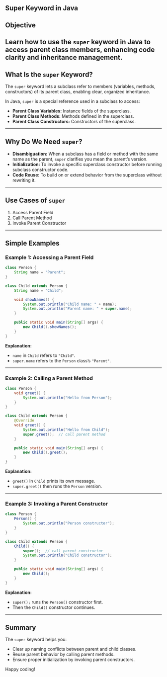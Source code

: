 ## Super Keyword in Java

## Objective

Learn how to use the `super` keyword in Java to access parent class members, enhancing code clarity and inheritance management.
---

## What Is the `super` Keyword?
The `super` keyword lets a subclass refer to members (variables, methods, constructors) of its parent class, enabling clear, organized inheritance.

In Java, `super` is a special reference used in a subclass to access:
- **Parent Class Variables:** Instance fields of the superclass.
- **Parent Class Methods:** Methods defined in the superclass.
- **Parent Class Constructors:** Constructors of the superclass.

---

## Why Do We Need `super`?

- **Disambiguation:** When a subclass has a field or method with the same name as the parent, `super` clarifies you mean the parent’s version.
- **Initialization:** To invoke a specific superclass constructor before running subclass constructor code.
- **Code Reuse:** To build on or extend behavior from the superclass without rewriting it.

---

## Use Cases of `super`

1. Access Parent Field
2. Call Parent Method
3. Invoke Parent Constructor

---

## Simple Examples

### Example 1: Accessing a Parent Field

```java
class Person {
    String name = "Parent";
}

class Child extends Person {
    String name = "Child";

    void showNames() {
        System.out.println("Child name: " + name);
        System.out.println("Parent name: " + super.name);
    }

    public static void main(String[] args) {
        new Child().showNames();
    }
}
```

**Explanation:**
- `name` in `Child` refers to `"Child"`.
- `super.name` refers to the `Person` class’s `"Parent"`.

---

### Example 2: Calling a Parent Method

```java
class Person {
    void greet() {
        System.out.println("Hello from Person");
    }
}

class Child extends Person {
    @Override
    void greet() {
        System.out.println("Hello from Child");
        super.greet();  // call parent method
    }

    public static void main(String[] args) {
        new Child().greet();
    }
}
```

**Explanation:**
- `greet()` in `Child` prints its own message.
- `super.greet()` then runs the `Person` version.

---

### Example 3: Invoking a Parent Constructor

```java
class Person {
    Person() {
        System.out.println("Person constructor");
    }
}

class Child extends Person {
    Child() {
        super();  // call parent constructor
        System.out.println("Child constructor");
    }

    public static void main(String[] args) {
        new Child();
    }
}
```

**Explanation:**
- `super();` runs the `Person()` constructor first.
- Then the `Child()` constructor continues.

---

## Summary

The `super` keyword helps you:
- Clear up naming conflicts between parent and child classes.
- Reuse parent behavior by calling parent methods.
- Ensure proper initialization by invoking parent constructors.

Happy coding!